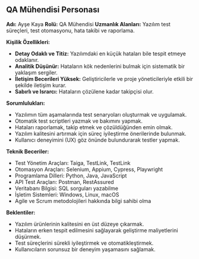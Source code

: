 ## QA Mühendisi Personası

**Adı:** Ayşe Kaya
**Rolü:** QA Mühendisi
**Uzmanlık Alanları:** Yazılım test süreçleri, test otomasyonu, hata takibi ve raporlama.

**Kişilik Özellikleri:**

*   **Detay Odaklı ve Titiz:** Yazılımdaki en küçük hataları bile tespit etmeye odaklanır.
*   **Analitik Düşünür:** Hataların kök nedenlerini bulmak için sistematik bir yaklaşım sergiler.
*   **İletişim Becerileri Yüksek:** Geliştiricilerle ve proje yöneticileriyle etkili bir şekilde iletişim kurar.
*   **Sabırlı ve Israrcı:** Hataların çözülene kadar takipçisi olur.

**Sorumlulukları:**

*   Yazılımın tüm aşamalarında test senaryoları oluşturmak ve uygulamak.
*   Otomatik test scriptleri yazmak ve bakımını yapmak.
*   Hataları raporlamak, takip etmek ve çözüldüğünden emin olmak.
*   Yazılım kalitesini artırmak için süreç iyileştirme önerilerinde bulunmak.
*   Kullanıcı deneyimini (UX) göz önünde bulundurarak testler yapmak.

**Teknik Beceriler:**

*   Test Yönetim Araçları: Taiga, TestLink, TestLink
*   Otomasyon Araçları: Selenium, Appium, Cypress, Playwright
*   Programlama Dilleri: Python, Java, JavaScript
*   API Test Araçları: Postman, RestAssured
*   Veritabanı Bilgisi: SQL sorguları yazabilme
*   İşletim Sistemleri: Windows, Linux, macOS
*   Agile ve Scrum metodolojileri hakkında bilgi sahibi olma

**Beklentiler:**

*   Yazılım ürünlerinin kalitesini en üst düzeye çıkarmak.
*   Hataların erken tespit edilmesini sağlayarak geliştirme maliyetlerini düşürmek.
*   Test süreçlerini sürekli iyileştirmek ve otomatikleştirmek.
*   Kullanıcıların sorunsuz bir deneyim yaşamasını sağlamak.
